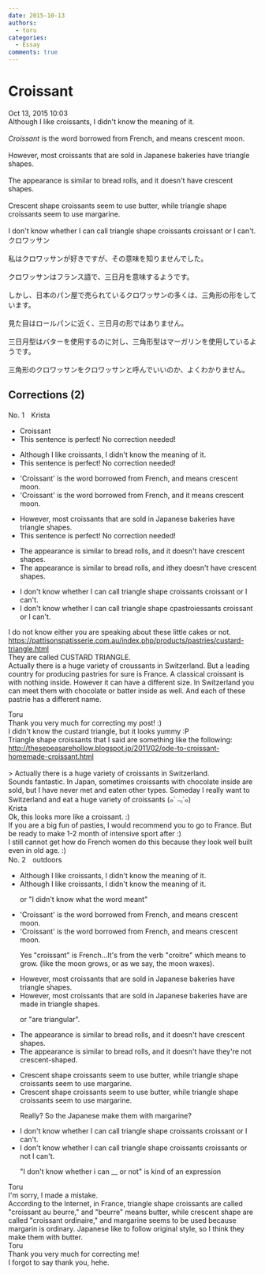 ```yaml
---
date: 2015-10-13
authors:
  - toru
categories:
  - Essay
comments: true
---
```


# Croissant
<div class="date">Oct 13, 2015 10:03</div>
<div id="post"><div id="body_show_ori">
Although I like croissants, I didn't know the meaning of it.<br/><br/><em>Croissant</em> is the word borrowed from French, and means crescent moon.<br/><br/>However, most croissants that are sold in Japanese bakeries have triangle shapes.<br/><br/>The appearance is similar to bread rolls, and it doesn't have crescent shapes.<br/><br/>Crescent shape croissants seem to use butter, while triangle shape croissants seem to use margarine.<br/><br/>I don't know whether I can call triangle shape croissants croissant or I can't.
</div></div>

<!-- more -->

<div id="post_ja"><div id="body_show_mo">
クロワッサン<br/><br/>私はクロワッサンが好きですが、その意味を知りませんでした。<br/><br/>クロワッサンはフランス語で、三日月を意味するようです。<br/><br/>しかし、日本のパン屋で売られているクロワッサンの多くは、三角形の形をしています。<br/><br/>見た目はロールパンに近く、三日月の形ではありません。<br/><br/>三日月型はバターを使用するのに対し、三角形型はマーガリンを使用しているようです。<br/><br/>三角形のクロワッサンをクロワッサンと呼んでいいのか、よくわかりません。
</div></div>

## Corrections (2)
<div id="block"><div class="first_name"> No. 1　<span class="just_name">Krista</span></div><div id="block2">
<ul class="correction_field">
<li class="incorrect">Croissant</li>
<li class="corrected perfect">This sentence is perfect! No correction needed!</li>
</ul>
<ul class="correction_field">
<li class="incorrect">Although I like croissants, I didn't know the meaning of it.</li>
<li class="corrected perfect">This sentence is perfect! No correction needed!</li>
</ul>
<ul class="correction_field">
<li class="incorrect">'Croissant' is the word borrowed from French, and means crescent moon.</li>
<li class="corrected correct">
'Croissant' is the word borrowed from French, and <span class="f_red">it </span>means crescent moon.
</li>
</ul>
<ul class="correction_field">
<li class="incorrect">However, most croissants that are sold in Japanese bakeries have triangle shapes.</li>
<li class="corrected perfect">This sentence is perfect! No correction needed!</li>
</ul>
<ul class="correction_field">
<li class="incorrect">The appearance is similar to bread rolls, and it doesn't have crescent shapes.</li>
<li class="corrected correct">
The appearance is similar to bread rolls, and <span class="f_gray"><span class="sline">i</span></span>t<span class="f_red">hey</span> do<span class="f_gray"><span class="sline">es</span></span>n't have crescent shapes.
</li>
</ul>
<ul class="correction_field">
<li class="incorrect">I don't know whether I can call triangle shape croissants croissant or I can't.</li>
<li class="corrected correct">
I don't know whether I can call triangle shape <span class="f_gray"><span class="sline">c</span></span><span class="f_red">past</span>r<span class="f_gray"><span class="sline">o</span></span>i<span class="f_red">e</span>s<span class="f_gray"><span class="sline">sants</span></span> croissant or I can't.
</li>
</ul>
<p class="comment_small">
 I do not know either you are speaking about these little cakes or not.
 <br/>
 <a href="https://pattisonspatisserie.com.au/index.php/products/pastries/custard-triangle.html" target="_blank">
  https://pattisonspatisserie.com.au/index.php/products/pastries/custard-triangle.html
 </a>
 <br/>
 They are called CUSTARD TRIANGLE.
 <br/>
 Actually there is a huge variety of croussants in Switzerland. But a leading country for producing pastries for sure is France. A classical croissant is with nothing inside. However it can have a different size. In Switzerland you can meet them with chocolate or batter inside as well. And each of these pastrie has a different name.
</p>

</div><div class="name"><span class="just_name">Toru</span><br>
Thank you very much for correcting my post! :)<br/>I didn't know the custard triangle, but it looks yummy :P<br/>Triangle shape croissants that I said are something like the following:<br/><a href="http://thesepeasarehollow.blogspot.jp/2011/02/ode-to-croissant-homemade-croissant.html" target="_blank">http://thesepeasarehollow.blogspot.jp/2011/02/ode-to-croissant-homemade-croissant.html</a><br/><br/>&gt; Actually there is a huge variety of croissants in Switzerland.<br/>Sounds fantastic. In Japan, sometimes croissants with chocolate inside are sold, but I have never met and eaten other types. Someday I really want to Switzerland and eat a huge variety of croissants (๑´﹃`๑)
</div>
<div class="name"><span class="just_name">Krista</span><br>
Ok, this looks more like a croissant. :)<br/>If you are a big fun of pasties, I would recommend you to go to France. But be ready to make 1-2 month of intensive sport after :) <br/>I still cannot get how do French women do this because they look well built even in old age. :)
</div>
</div>
<div id="block"><div class="first_name"> No. 2　<span class="just_name">outdoors</span></div><div id="block2">
<ul class="correction_field">
<li class="incorrect">Although I like croissants, I didn't know the meaning of it.</li>
<li class="corrected correct">
Although I like croissants, I didn't know the meaning of it.
<p class="correction_comment">or "I didn't know what the word meant"</p>
</li>
</ul>
<ul class="correction_field">
<li class="incorrect">'Croissant' is the word borrowed from French, and means crescent moon.</li>
<li class="corrected correct">
'Croissant' is the word borrowed from French, and means crescent moon.
<p class="correction_comment">Yes "croissant" is French...It's from the verb "croitre" which means to grow. (like the moon grows, or as we say, the moon waxes).</p>
</li>
</ul>
<ul class="correction_field">
<li class="incorrect">However, most croissants that are sold in Japanese bakeries have triangle shapes.</li>
<li class="corrected correct">
However, most croissants that are sold in Japanese bakeries <span class="sline">have</span> <span class="f_blue">are made in </span>triangle shapes.
<p class="correction_comment">or "are triangular".</p>
</li>
</ul>
<ul class="correction_field">
<li class="incorrect">The appearance is similar to bread rolls, and it doesn't have crescent shapes.</li>
<li class="corrected correct">
The appearance is similar to bread rolls, and <span class="sline">it doesn't have</span> <span class="f_blue">they're not </span>crescent<span class="f_blue">-</span>shape<span class="f_blue">d</span>.
</li>
</ul>
<ul class="correction_field">
<li class="incorrect">Crescent shape croissants seem to use butter, while triangle shape croissants seem to use margarine.</li>
<li class="corrected correct">
Crescent shape croissants seem to use butter, while triangle shape croissants seem to use margarine.
<p class="correction_comment">Really? So the Japanese make them with margarine?</p>
</li>
</ul>
<ul class="correction_field">
<li class="incorrect">I don't know whether I can call triangle shape croissants croissant or I can't.</li>
<li class="corrected correct">
I don't know whether I can call triangle shape croissants croissant<span class="f_blue">s</span> or <span class="f_blue">not</span> <span class="sline">I can't</span>.
<p class="correction_comment">"I don't know whether i can __ or not" is kind of an expression</p>
</li>
</ul>
</div><div class="name"><span class="just_name">Toru</span><br>
I'm sorry, I made a mistake.<br/>According to the Internet, in France, triangle shape croissants are called "croissant au beurre," and "beurre" means butter, while crescent shape are called "croissant ordinaire," and margarine seems to be used because margarin is ordinary. Japanese like to follow original style, so I think they make them with butter.
</div>
<div class="name"><span class="just_name">Toru</span><br>
Thank you very much for correcting me!<br/>I forgot to say thank you, hehe.
</div>
</div>
